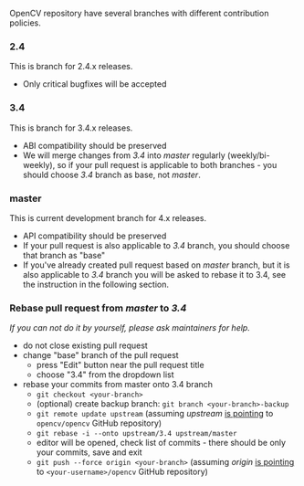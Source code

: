 OpenCV repository have several branches with different contribution policies.

### 2.4

This is branch for 2.4.x releases.

* Only critical bugfixes will be accepted

### 3.4

This is branch for 3.4.x releases.

* ABI compatibility should be preserved
* We will merge changes from _3.4_ into _master_ regularly (weekly/bi-weekly), so if your pull request is applicable to both branches - you should choose _3.4_ branch as base, not _master_.

### master

This is current development branch for 4.x releases.

* API compatibility should be preserved
* If your pull request is also applicable to _3.4_ branch, you should choose that branch as "base"
* If you've already created pull request based on _master_ branch, but it is also applicable to _3.4_ branch you will be asked to rebase it to 3.4, see the instruction in the following section.

### Rebase pull request from _master_ to _3.4_

_If you can not do it by yourself, please ask maintainers for help._

* do not close existing pull request
* change "base" branch of the pull request
  * press "Edit" button near the pull request title
  * choose "3.4" from the dropdown list
* rebase your commits from master onto 3.4 branch
  * `git checkout <your-branch>`
  * (optional) create backup branch: `git branch <your-branch>-backup`
  * `git remote update upstream` (assuming _upstream_ [is pointing](https://help.github.com/articles/configuring-a-remote-for-a-fork/) to `opencv/opencv` GitHub repository)
  * `git rebase -i --onto upstream/3.4 upstream/master`
  * editor will be opened, check list of commits - there should be only your commits, save and exit
  * `git push --force origin <your-branch>` (assuming _origin_ [is pointing](https://help.github.com/articles/configuring-a-remote-for-a-fork/) to `<your-username>/opencv` GitHub repository)
